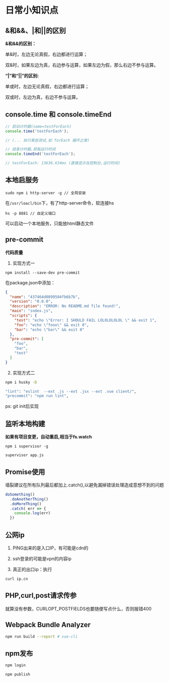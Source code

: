 # 日常小知识点

## &和&&、|和||的区别

**&和&&的区别：**

单&时，左边无论真假，右边都进行运算；

双&时，如果左边为真，右边参与运算，如果左边为假，那么右边不参与运算。

**“|”和“||”的区别:**

单或时，左边无论真假，右边都进行运算；

双或时，左边为真，右边不参与运算。

## console.time 和 console.timeEnd 

```js
// 启动计时器(name=testForEach)
console.time('testForEach');

// (... 执行某些测试,如 forEach 循环之类)

// 结束计时器,获取运行时间
console.timeEnd('testForEach');

// testForEach: 13636.634ms (直接显示在控制台,运行时间)
```

## 本地启服务

```
sudo npm i http-server -g // 全局安装
```

在`/usr/loacl/bin`下，有了http-server命令，软连接hs

```
hs -p 8881 // 自定义端口
```

可以启动一个本地服务，只能放html静态文件

## pre-commit

**代码质量**

1. 实现方式一

```
npm install --save-dev pre-commit
```

在package.json中添加：

```json
{
  "name": "437464d0899504fb6b7b",
  "version": "0.0.0",
  "description": "ERROR: No README.md file found!",
  "main": "index.js",
  "scripts": {
    "test": "echo \"Error: I SHOULD FAIL LOLOLOLOLOL \" && exit 1",
    "foo": "echo \"fooo\" && exit 0",
    "bar": "echo \"bar\" && exit 0"
  },
  "pre-commit": [
    "foo",
    "bar",
    "test"
  ]
}
```

2. 实现方式二

```sh
npm i husky -D

"lint": "eslint  --ext .js --ext .jsx --ext .vue client/",
"precommit": "npm run lint",
```

ps: git init后实现

## 监听本地构建

**如果有项目变更，自动重启,相当于fs.watch**

```
npm i supervisor -g

supervisor app.js
```

## Promise使用

墙裂建议在所有队列最后都加上.catch(),以避免漏掉错误处理造成意想不到的问题

```js
doSomething()
  .doAnotherThing()
  .doMoreThing()
  .catch( err => {
    console.log(err)
  })
```

## 公网ip

1. PING出来的是入口IP，有可能是cdn的

2. ssh登录的可能是vpn的内容ip

3. 真正的出口ip：执行

```
curl ip.cn
```

## PHP,curl,post请求传参

就算没有参数，CURLOPT_POSTFIELDS也要随便写点什么，否则报错400

## Webpack Bundle Analyzer


```sh
npm run build --report # vue-cli
```

## npm发布

```sh
npm login

npm publish
```